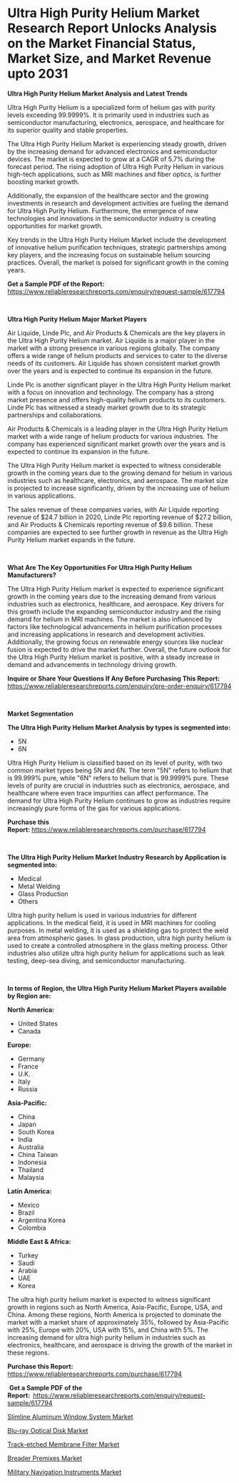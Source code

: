 <p><h1>Ultra High Purity Helium Market Research Report Unlocks Analysis on the Market Financial Status, Market Size, and Market Revenue upto 2031</h1></p><p><strong>Ultra High Purity Helium Market Analysis and Latest Trends</strong></p>
<p><p>Ultra High Purity Helium is a specialized form of helium gas with purity levels exceeding 99.9999%. It is primarily used in industries such as semiconductor manufacturing, electronics, aerospace, and healthcare for its superior quality and stable properties.</p><p>The Ultra High Purity Helium Market is experiencing steady growth, driven by the increasing demand for advanced electronics and semiconductor devices. The market is expected to grow at a CAGR of 5.7% during the forecast period. The rising adoption of Ultra High Purity Helium in various high-tech applications, such as MRI machines and fiber optics, is further boosting market growth.</p><p>Additionally, the expansion of the healthcare sector and the growing investments in research and development activities are fueling the demand for Ultra High Purity Helium. Furthermore, the emergence of new technologies and innovations in the semiconductor industry is creating opportunities for market growth.</p><p>Key trends in the Ultra High Purity Helium Market include the development of innovative helium purification techniques, strategic partnerships among key players, and the increasing focus on sustainable helium sourcing practices. Overall, the market is poised for significant growth in the coming years.</p></p>
<p><strong>Get a Sample PDF of the Report:&nbsp;</strong> <a href="https://www.reliableresearchreports.com/enquiry/request-sample/617794">https://www.reliableresearchreports.com/enquiry/request-sample/617794</a></p>
<p>&nbsp;</p>
<p><strong>Ultra High Purity Helium Major Market Players</strong></p>
<p><p>Air Liquide, Linde Plc, and Air Products & Chemicals are the key players in the Ultra High Purity Helium market. Air Liquide is a major player in the market with a strong presence in various regions globally. The company offers a wide range of helium products and services to cater to the diverse needs of its customers. Air Liquide has shown consistent market growth over the years and is expected to continue its expansion in the future. </p><p>Linde Plc is another significant player in the Ultra High Purity Helium market with a focus on innovation and technology. The company has a strong market presence and offers high-quality helium products to its customers. Linde Plc has witnessed a steady market growth due to its strategic partnerships and collaborations.</p><p>Air Products & Chemicals is a leading player in the Ultra High Purity Helium market with a wide range of helium products for various industries. The company has experienced significant market growth over the years and is expected to continue its expansion in the future.</p><p>The Ultra High Purity Helium market is expected to witness considerable growth in the coming years due to the growing demand for helium in various industries such as healthcare, electronics, and aerospace. The market size is projected to increase significantly, driven by the increasing use of helium in various applications.</p><p>The sales revenue of these companies varies, with Air Liquide reporting revenue of $24.7 billion in 2020, Linde Plc reporting revenue of $27.2 billion, and Air Products & Chemicals reporting revenue of $9.6 billion. These companies are expected to see further growth in revenue as the Ultra High Purity Helium market expands in the future.</p></p>
<p>&nbsp;</p>
<p><strong>What Are The Key Opportunities For Ultra High Purity Helium Manufacturers?</strong></p>
<p><p>The Ultra High Purity Helium market is expected to experience significant growth in the coming years due to the increasing demand from various industries such as electronics, healthcare, and aerospace. Key drivers for this growth include the expanding semiconductor industry and the rising demand for helium in MRI machines. The market is also influenced by factors like technological advancements in helium purification processes and increasing applications in research and development activities. Additionally, the growing focus on renewable energy sources like nuclear fusion is expected to drive the market further. Overall, the future outlook for the Ultra High Purity Helium market is positive, with a steady increase in demand and advancements in technology driving growth.</p></p>
<p><strong>Inquire or Share Your Questions If Any Before Purchasing This Report:</strong> <a href="https://www.reliableresearchreports.com/enquiry/pre-order-enquiry/617794">https://www.reliableresearchreports.com/enquiry/pre-order-enquiry/617794</a></p>
<p>&nbsp;</p>
<p><strong>Market Segmentation</strong></p>
<p><strong>The Ultra High Purity Helium Market Analysis by types is segmented into:</strong></p>
<p><ul><li>5N</li><li>6N</li></ul></p>
<p><p>Ultra High Purity Helium is classified based on its level of purity, with two common market types being 5N and 6N. The term "5N" refers to helium that is 99.999% pure, while "6N" refers to helium that is 99.9999% pure. These levels of purity are crucial in industries such as electronics, aerospace, and healthcare where even trace impurities can affect performance. The demand for Ultra High Purity Helium continues to grow as industries require increasingly pure forms of the gas for various applications.</p></p>
<p><strong>Purchase this Report:&nbsp;</strong><a href="https://www.reliableresearchreports.com/purchase/617794">https://www.reliableresearchreports.com/purchase/617794</a></p>
<p>&nbsp;</p>
<p><strong>The Ultra High Purity Helium Market Industry Research by Application is segmented into:</strong></p>
<p><ul><li>Medical</li><li>Metal Welding</li><li>Glass Production</li><li>Others</li></ul></p>
<p><p>Ultra high purity helium is used in various industries for different applications. In the medical field, it is used in MRI machines for cooling purposes. In metal welding, it is used as a shielding gas to protect the weld area from atmospheric gases. In glass production, ultra high purity helium is used to create a controlled atmosphere in the glass melting process. Other industries also utilize ultra high purity helium for applications such as leak testing, deep-sea diving, and semiconductor manufacturing.</p></p>
<p>&nbsp;</p>
<p><strong>In terms of Region, the Ultra High Purity Helium Market Players available by Region are:</strong></p>
<p>
    <p> <strong> North America: </strong>
        <ul>
            <li>United States</li>
            <li>Canada</li>
        </ul>
        </p> 
    <p> <strong> Europe: </strong>
        <ul>
            <li>Germany</li>
            <li>France</li>
            <li>U.K.</li>
            <li>Italy</li>
            <li>Russia</li>
        </ul>
        </p> 
    <p> <strong> Asia-Pacific: </strong>
        <ul>
            <li>China</li>
            <li>Japan</li>
            <li>South Korea</li>
            <li>India</li>
            <li>Australia</li>
            <li>China Taiwan</li>
            <li>Indonesia</li>
            <li>Thailand</li>
            <li>Malaysia</li>
        </ul>
        </p> 
    <p> <strong> Latin America: </strong>
        <ul>
            <li>Mexico</li>
            <li>Brazil</li>
            <li>Argentina Korea</li>
            <li>Colombia</li>
        </ul>
        </p> 
    <p> <strong> Middle East & Africa: </strong>
        <ul>
            <li>Turkey</li>
            <li>Saudi</li>
            <li>Arabia</li>
            <li>UAE</li>
            <li>Korea</li>
        </ul>
    </p>
    </p>
<p><p>The ultra high purity helium market is expected to witness significant growth in regions such as North America, Asia-Pacific, Europe, USA, and China. Among these regions, North America is projected to dominate the market with a market share of approximately 35%, followed by Asia-Pacific with 25%, Europe with 20%, USA with 15%, and China with 5%. The increasing demand for ultra high purity helium in industries such as electronics, healthcare, and aerospace is driving the growth of the market in these regions.</p></p>
<p><strong>Purchase this Report: </strong><a href="https://www.reliableresearchreports.com/purchase/617794">https://www.reliableresearchreports.com/purchase/617794</a></p>
<p>&nbsp;<strong>Get a Sample PDF of the Report:&nbsp;&nbsp;</strong><a href="https://www.reliableresearchreports.com/enquiry/request-sample/617794">https://www.reliableresearchreports.com/enquiry/request-sample/617794</a></p>
<p><strong></strong></p>
<p><p><a href="https://view.publitas.com/reportprime-1/slimline-aluminum-window-system-market-size-and-examines-its-market-scope-with-a-primary-focus-on-growth-opportunities-and-forecasted-trends-spanning-from-2024-to-2031/">Slimline Aluminum Window System Market</a></p><p><a href="https://view.publitas.com/reportprime-1/blu-ray-optical-disk-market-size-share-trends-analysis-report-by-application-regional-outlook-competitive-strategies-and-segment-forecasts-2024-2031/">Blu-ray Optical Disk Market</a></p><p><a href="https://fuschia-pecorino-a6d.notion.site/Track-etched-Membrane-Filter-Market-Research-Report-Provides-thorough-Industry-Overview-which-offer-32ff06d7e46b4e28b78b3d629d6f74ea">Track-etched Membrane Filter Market</a></p><p><a href="https://changeable-paste-463.notion.site/Breader-Premixes-Market-Research-Report-Unlocks-Analysis-on-the-Market-Financial-Status-Market-Size-7d66f6096c3849819945b29d0743008d">Breader Premixes Market</a></p><p><a href="https://florentine-yuzu-f42.notion.site/Military-Navigation-Instruments-Market-Size-and-Examines-its-Market-Scope-with-a-Primary-Focus-on--8763e1faeed543a893661078bb40d28b">Military Navigation Instruments Market</a></p></p>